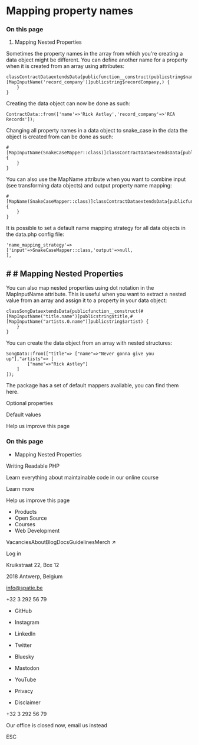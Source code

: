 # Mapping property names

### On this page

1. Mapping Nested Properties

Sometimes the property names in the array from which you're creating a data object might be different. You can define another name for a property when it is created from an array using attributes:

```
classContractDataextendsData{publicfunction__construct(publicstring$name,#[MapInputName('record_company')]publicstring$recordCompany,) {
    }
}
```

Creating the data object can now be done as such:

```
ContractData::from(['name'=>'Rick Astley','record_company'=>'RCA Records']);
```

Changing all property names in a data object to snake\_case in the data the object is created from can be done as such:

```
#[MapInputName(SnakeCaseMapper::class)]classContractDataextendsData{publicfunction__construct(publicstring$name,publicstring$recordCompany,) {
    }
}
```

You can also use the MapName attribute when you want to combine input (see transforming data objects) and output property name mapping:

```
#[MapName(SnakeCaseMapper::class)]classContractDataextendsData{publicfunction__construct(publicstring$name,publicstring$recordCompany,) {
    }
}
```

It is possible to set a default name mapping strategy for all data objects in the data.php config file:

```
'name_mapping_strategy'=> ['input'=>SnakeCaseMapper::class,'output'=>null,
],
```

## # # Mapping Nested Properties

You can also map nested properties using dot notation in the MapInputName attribute. This is useful when you want to extract a nested value from an array and assign it to a property in your data object:

```
classSongDataextendsData{publicfunction__construct(#[MapInputName("title.name")]publicstring$title,#[MapInputName("artists.0.name")]publicstring$artist) {
    }
}
```

You can create the data object from an array with nested structures:

```
SongData::from(["title"=> ["name"=>"Never gonna give you up"],"artists"=> [
        ["name"=>"Rick Astley"]
    ]
]);
```

The package has a set of default mappers available, you can find them here.

Optional properties

Default values

Help us improve this page

### On this page

- Mapping Nested Properties

Writing Readable PHP

Learn everything about maintainable code in our online course

Learn more

Help us improve this page

- Products
- Open Source
- Courses
- Web Development

VacanciesAboutBlogDocsGuidelinesMerch ↗

Log in

Kruikstraat 22, Box 12

2018 Antwerp, Belgium

info@spatie.be

+32 3 292 56 79

- GitHub
- Instagram
- LinkedIn
- Twitter
- Bluesky
- Mastodon
- YouTube

- Privacy
- Disclaimer

+32 3 292 56 79

Our office is closed now, email us instead

ESC